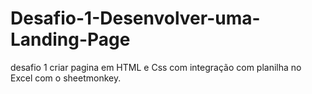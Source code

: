 # Desafio-1-Desenvolver-uma-Landing-Page
desafio 1 criar pagina em HTML e Css com integração com planilha no Excel com o sheetmonkey.
